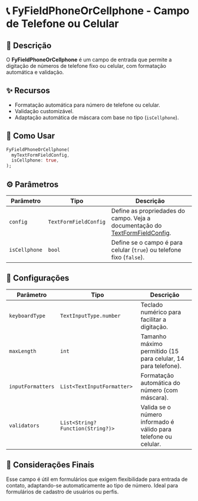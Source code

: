 # 📞 FyFieldPhoneOrCellphone - Campo de Telefone ou Celular

## 📖 Descrição

O **FyFieldPhoneOrCellphone** é um campo de entrada que permite a digitação de números de telefone fixo ou celular, com formatação automática e validação.

## ✨ Recursos

- Formatação automática para número de telefone ou celular.
- Validação customizável.
- Adaptação automática de máscara com base no tipo (`isCellphone`).

## 🚀 Como Usar

```dart
FyFieldPhoneOrCellphone(
  myTextFormFieldConfig,
  isCellphone: true,
);
```

## ⚙️ Parâmetros

| Parâmetro     | Tipo                  | Descrição                                                                                                                                               |
| ------------- | --------------------- | ------------------------------------------------------------------------------------------------------------------------------------------------------- |
| `config`      | `TextFormFieldConfig` | Define as propriedades do campo. Veja a documentação do [TextFormFieldConfig](lib/components/text_form_fields/config/text_form_field_config/README.md). |
| `isCellphone` | `bool`                | Define se o campo é para celular (`true`) ou telefone fixo (`false`).                                                                                   |

## 🔧 Configurações

| Parâmetro         | Tipo                              | Descrição                                                       |
| ----------------- | --------------------------------- | --------------------------------------------------------------- |
| `keyboardType`    | `TextInputType.number`            | Teclado numérico para facilitar a digitação.                    |
| `maxLength`       | `int`                             | Tamanho máximo permitido (15 para celular, 14 para telefone).   |
| `inputFormatters` | `List<TextInputFormatter>`        | Formatação automática do número (com máscara).                  |
| `validators`      | `List<String? Function(String?)>` | Valida se o número informado é válido para telefone ou celular. |

## 📌 Considerações Finais

Esse campo é útil em formulários que exigem flexibilidade para entrada de contato, adaptando-se automaticamente ao tipo de número. Ideal para formulários de cadastro de usuários ou perfis.